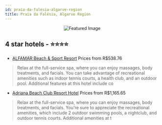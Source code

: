 ```yaml
---
id: praia-da-falesia-algarve-region
title: Praia da Falèsia, Algarve Region
---
```


<center><img src="https://i.travelapi.com/hotels/2000000/1120000/1110400/1110313/7c9bf50a_z.jpg" alt="Featured Image" /></center>


##  4 star hotels - ⭐️⭐️⭐️⭐️

-    [ALFAMAR Beach & Sport Resort](https://us.hurb.com/hotels/praia-da-falesia/alfamar-beach-sport-resort-JNP-JP428963?cmp=18055) Prices from R$538.76
   > Relax at the full-service spa, where you can enjoy massages, body treatments, and facials. You can take advantage of recreational amenities such as indoor tennis courts, a health club, and an outdoor pool. Additional features at this hotel include co
-    [Adriana Beach Club Resort Hotel](https://us.hurb.com/hotels/praia-da-falesia/adriana-beach-club-resort-hotel-JNP-JP143758?cmp=18055) Prices from R$1,165.65
   > Relax at the full-service spa, where you can enjoy massages, body treatments, and facials. You're sure to appreciate the recreational amenities, which include 2 outdoor swimming pools, a nightclub, and outdoor tennis courts. Additional amenities at t

